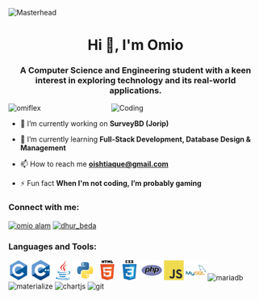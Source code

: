 ![Masterhead](https://user-images.githubusercontent.com/80781196/190216139-7697aa5a-c9a0-4bd6-80bf-3aca76a2e1c8.gif)
<h1 align="center">Hi 👋, I'm Omio</h1>
<h3 align="center">A Computer Science and Engineering student with a keen interest in exploring technology and its real-world applications.</h3>
<img align="right" alt="Coding" width="300" src="https://res.cloudinary.com/practicaldev/image/fetch/s--rwfbkVgA--/c_limit%2Cf_auto%2Cfl_progressive%2Cq_auto%2Cw_800/https://dev-to-uploads.s3.amazonaws.com/uploads/articles/x88nwrvshk9eqt61g9bd.png">

<p align="left"> <img src="https://komarev.com/ghpvc/?username=omiflex&label=Profile%20views&color=0e75b6&style=flat" alt="omiflex" /> </p>

- 🔭 I’m currently working on **SurveyBD (Jorip)**

- 🌱 I’m currently learning **Full-Stack Development, Database Design & Management**

- 📫 How to reach me **oishtiaque@gmail.com**

- ⚡ Fun fact **When I'm not coding, I’m probably gaming**

<h3 align="left">Connect with me:</h3>
<p align="left">
<a href="https://fb.com/Omio.alam" target="blank"><img align="center" src="https://raw.githubusercontent.com/rahuldkjain/github-profile-readme-generator/master/src/images/icons/Social/facebook.svg" alt="omio alam" height="30" width="40" /></a>
<a href="https://instagram.com/dhur_beda" target="blank"><img align="center" src="https://raw.githubusercontent.com/rahuldkjain/github-profile-readme-generator/master/src/images/icons/Social/instagram.svg" alt="dhur_beda" height="30" width="40" /></a>
</p>

<h3 align="left">Languages and Tools:</h3>
<p align="left"> 
<a> <img src="https://raw.githubusercontent.com/devicons/devicon/master/icons/c/c-original.svg" alt="c" width="40" height="40"/>  </a> 
<a> <img src="https://raw.githubusercontent.com/devicons/devicon/master/icons/cplusplus/cplusplus-original.svg" alt="cplusplus" width="40" height="40"/> </a> 
<a> <img src="https://raw.githubusercontent.com/devicons/devicon/master/icons/java/java-original.svg" alt="java" width="40" height="40"/> </a> 
<a> <img src="https://raw.githubusercontent.com/devicons/devicon/master/icons/python/python-original.svg" alt="python" width="40" height="40"/> </a>
<a> <img src="https://raw.githubusercontent.com/devicons/devicon/master/icons/html5/html5-original-wordmark.svg" alt="html5" width="40" height="40"/> </a> 
<a> <img src="https://raw.githubusercontent.com/devicons/devicon/master/icons/css3/css3-original-wordmark.svg" alt="css3" width="40" height="40"/> </a> 
<a> <img src="https://raw.githubusercontent.com/devicons/devicon/master/icons/php/php-original.svg" alt="php" width="40" height="40"/> </a> 
<a> <img src="https://raw.githubusercontent.com/devicons/devicon/master/icons/javascript/javascript-original.svg" alt="javascript" width="40" height="40"/> </a> 
<a> <img src="https://raw.githubusercontent.com/devicons/devicon/master/icons/mysql/mysql-original-wordmark.svg" alt="mysql" width="40" height="40"/> </a> 
<a> <img src="https://www.vectorlogo.zone/logos/mariadb/mariadb-icon.svg" alt="mariadb" width="40" height="40"/> </a> 
<a> <img src="https://raw.githubusercontent.com/prplx/svg-logos/5585531d45d294869c4eaab4d7cf2e9c167710a9/svg/materialize.svg" alt="materialize" width="40" height="40"/> </a> 
<a> <img src="https://www.chartjs.org/media/logo-title.svg" alt="chartjs" width="40" height="40"/> </a> 
<a> <img src="https://www.vectorlogo.zone/logos/git-scm/git-scm-icon.svg" alt="git" width="40" height="40"/> </a> 
</p>




